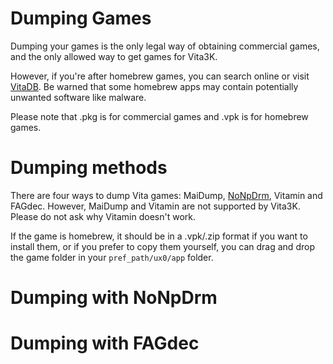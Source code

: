 # Dumping Games

Dumping your games is the only legal way of obtaining commercial games, and the only allowed way to get games for Vita3K.

However, if you're after homebrew games, you can search online or visit [VitaDB](https://vitadb.rinnegatamante.it/#/). Be warned that some homebrew apps may contain potentially unwanted software like malware.

Please note that .pkg is for commercial games and .vpk is for homebrew games.

# Dumping methods

There are four ways to dump Vita games: MaiDump, [NoNpDrm](https://github.com/TheOfficialFloW/NoNpDrm), Vitamin and FAGdec. However, MaiDump and Vitamin are not supported by Vita3K. Please do not ask why Vitamin doesn't work.

If the game is homebrew, it should be in a .vpk/.zip format if you want to install them, or if you prefer to copy them yourself, you can drag and drop the game folder in your `pref_path/ux0/app` folder.

# Dumping with NoNpDrm

# Dumping with FAGdec

